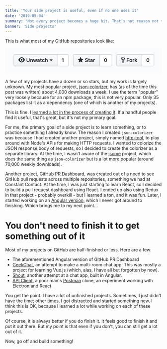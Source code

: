 ```yaml
---
title: 'Your side project is useful, even if no one uses it'
date: '2019-05-04'
summary: "Not every project becomes a huge hit. That's not reason not to do it, though."
banner: 'Side projects'
---
```


This is what most of my GitHub repositories look like:

![An unpopular GitHub project](unpopular-project.png)

A few of my projects have a dozen or so stars, but my work is largely unknown. My most popular project, [json-colorizer](https://www.npmjs.com/package/json-colorizer), has (as of the time this post was written) about 4,000 downloads a week. I use the term "popular" very loosely because for an npm package, this is not very popular. Only 35 packages list it as a dependency (one of which is another of my projects).

This is fine. I [learned a lot in the process of creating it](/create-a-basic-lexer). If a handful people find it useful, that's great, but it's not my primary goal.

For me, the primary goal of a side project is to learn something, or to practice something I already know. The reason I created `json-colorizer` was because I had created another project, simply named [http-tool](https://www.npmjs.com/package/http-tool), to play around with Node's APIs for making HTTP requests. I wanted to colorize the JSON response body of requests, so I decided to create the colorizer as a separate library. At the time, I wasn't aware of the [jsome](https://www.npmjs.com/package/jsome) project, which does the same thing as `json-colorizer` but is a lot more popular (around 70,000 weekly downloads).

Another project, [GitHub PR Dashboard](https://github.com/joeattardi/github-pr-dashboard), was created out of a need to see GitHub pull requests across multiple repositories, something we had at Constant Contact. At the time, I was just starting to learn React, so I decided to build a pull request dashboard using React. I ended up also using Redux in that project - probably overkill - but I learned a ton, and it was fun. Later, I started working on an [Angular version](https://github.com/joeattardi/github-pr-dashboard-angular), which I never got around to finishing. Which brings me to my next point...

# You don't need to finish it to get something out of it

Most of my projects on GitHub are half-finished or less. Here are a few:

 - The aforementioned Angular version of GitHub PR Dashboard
 - [GeekChat](https://github.com/joeattardi/geek-chat), an attempt to make a multi-room chat app. This was mostly a project for learning Vue.js (which, alas, I have all but forgotten by now).
 - [Shout](https://github.com/joeattardi/shout), another attempt at a chat app, built in Angular. 
 - [API Client](https://github.com/joeattardi/api-client), a poor man's [Postman](https://www.getpostman.com/) clone, an experiment working with Electron and React.

 You get the point. I have a lot of unfinished projects. Sometimes, I just didn't have the time; other times, I got distracted and started something new. I think this is OK, because I learned a lot while working on each of these projects.

 Of course, it is always better if you do finish it. It feels good to finish it and put it out there. But my point is that even if you don't, you can still get a lot out of it.

 Now, go off and build something!
 
